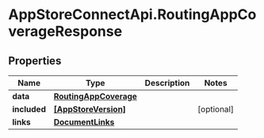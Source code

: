 # AppStoreConnectApi.RoutingAppCoverageResponse

## Properties

Name | Type | Description | Notes
------------ | ------------- | ------------- | -------------
**data** | [**RoutingAppCoverage**](RoutingAppCoverage.md) |  | 
**included** | [**[AppStoreVersion]**](AppStoreVersion.md) |  | [optional] 
**links** | [**DocumentLinks**](DocumentLinks.md) |  | 


